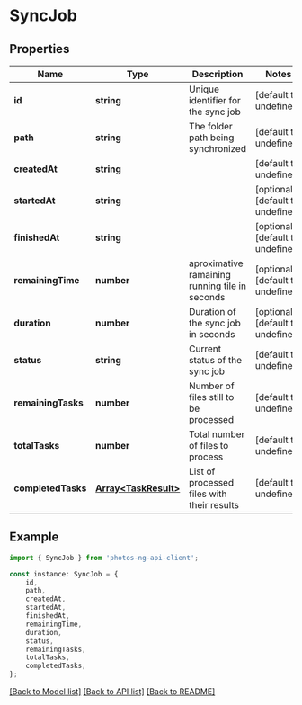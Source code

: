 # SyncJob


## Properties

Name | Type | Description | Notes
------------ | ------------- | ------------- | -------------
**id** | **string** | Unique identifier for the sync job | [default to undefined]
**path** | **string** | The folder path being synchronized | [default to undefined]
**createdAt** | **string** |  | [default to undefined]
**startedAt** | **string** |  | [optional] [default to undefined]
**finishedAt** | **string** |  | [optional] [default to undefined]
**remainingTime** | **number** | aproximative ramaining running tile in seconds | [optional] [default to undefined]
**duration** | **number** | Duration of the sync job in seconds | [optional] [default to undefined]
**status** | **string** | Current status of the sync job | [default to undefined]
**remainingTasks** | **number** | Number of files still to be processed | [default to undefined]
**totalTasks** | **number** | Total number of files to process | [default to undefined]
**completedTasks** | [**Array&lt;TaskResult&gt;**](TaskResult.md) | List of processed files with their results | [default to undefined]

## Example

```typescript
import { SyncJob } from 'photos-ng-api-client';

const instance: SyncJob = {
    id,
    path,
    createdAt,
    startedAt,
    finishedAt,
    remainingTime,
    duration,
    status,
    remainingTasks,
    totalTasks,
    completedTasks,
};
```

[[Back to Model list]](../README.md#documentation-for-models) [[Back to API list]](../README.md#documentation-for-api-endpoints) [[Back to README]](../README.md)
